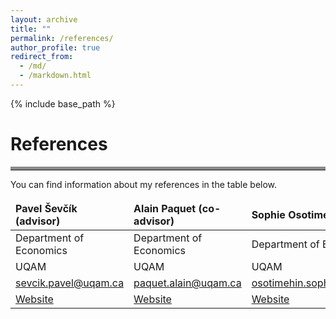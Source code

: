 ```yaml
--- 
layout: archive
title: ""
permalink: /references/
author_profile: true
redirect_from: 
  - /md/
  - /markdown.html
---
```

{% include base_path %}
# References
<hr style="border-top: 5px solid #8c8b8b; width:100%;">
You can find information about my references in the table below.

<style>
td, th {
   border: none!important;
}
</style>

| Pavel Ševčík (advisor)  | Alain Paquet (co-advisor)  | Sophie Osotimehin  | Julien Martin  |
|:--------|:-------|:--------|:--------|
| Department of Economics    | Department of Economics    | Department of Economics   |  Department of Economics   |
| UQAM   | UQAM   | UQAM   | UQAM   |
|  [sevcik.pavel@uqam.ca](sevcik.pavel@uqam.ca)   | [paquet.alain@uqam.ca](paquet.alain@uqam.ca)   | [osotimehin.sophie@uqam.ca](osotimehin.sophie@uqam.ca)   | [martin.julien@uqam.ca](martin.julien@uqam.ca)   |
| <a href="http://www.sevcik.uqam.ca/" target="_blank">Website</a> | <a href="https://www.researchgate.net/profile/Alain-Paquet-3" target="_blank">Website</a> | <a href="https://sites.google.com/site/sosotimehin/" target="_blank">Website</a> | <a href="https://www.julienmartin.eu/" target="_blank">Website</a> |

